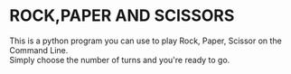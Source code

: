 # ROCK,PAPER AND SCISSORS
This is a python program you can use to play Rock, Paper, Scissor on the Command Line.<br>
Simply choose the number of turns and you're ready to go.